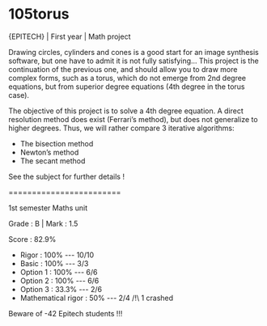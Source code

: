 # 105torus

{EPITECH} | First year | Math project

Drawing circles, cylinders and cones is a good start for an image synthesis software, but one have to admit
it is not fully satisfying... 
This project is the continuation of the previous one, and should allow you to draw more complex forms, 
such as a torus, which do not emerge from 2nd degree equations, but from superior degree equations (4th degree in the torus case).

The objective of this project is to solve a 4th degree equation. 
A direct resolution method does exist (Ferrari’s method), but does not generalize to higher degrees. Thus, 
we will rather compare 3 iterative algorithms:

  - The bisection method
  - Newton’s method
  - The secant method

See the subject for further details !

========================

1st semester Maths unit

Grade : B | Mark : 1.5

Score : 82.9%
  - Rigor               : 100%    --- 10/10
  - Basic               : 100%    --- 3/3
  - Option 1            : 100%    --- 6/6
  - Option 2            : 100%    --- 6/6
  - Option 3            : 33.3%   --- 2/6
  - Mathematical rigor  : 50%     --- 2/4 /!\ 1 crashed
  
Beware of -42 Epitech students !!!
